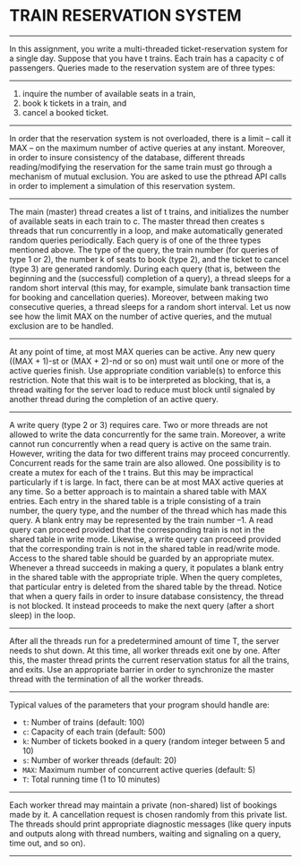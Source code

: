 # TRAIN RESERVATION SYSTEM

---

In this assignment, you write a multi-threaded ticket-reservation system for a single day. Suppose that you have t trains.
Each train has a capacity c of passengers. Queries made to the reservation system are of three types:

---

1) inquire the number of available seats in a train,
2) book k tickets in a train, and
3) cancel a booked ticket.

---
   
In order that the reservation system is not overloaded, there is a limit – call it MAX – on the maximum number of active
queries at any instant. Moreover, in order to insure consistency of the database, different threads reading/modifying the
reservation for the same train must go through a mechanism of mutual exclusion. You are asked to use the pthread API
calls in order to implement a simulation of this reservation system.

---

The main (master) thread creates a list of t trains, and initializes the number of available seats in each train to c. The
master thread then creates s threads that run concurrently in a loop, and make automatically generated random queries
periodically. Each query is of one of the three types mentioned above. The type of the query, the train number (for
queries of type 1 or 2), the number k of seats to book (type 2), and the ticket to cancel (type 3) are generated randomly.
During each query (that is, between the beginning and the (successful) completion of a query), a thread sleeps for a
random short interval (this may, for example, simulate bank transaction time for booking and cancellation queries).
Moreover, between making two consecutive queries, a thread sleeps for a random short interval. Let us now see how the
limit MAX on the number of active queries, and the mutual exclusion are to be handled.

---

At any point of time, at most MAX queries can be active. Any new query ((MAX + 1)-st or (MAX + 2)-nd or so on)
must wait until one or more of the active queries finish. Use appropriate condition variable(s) to enforce this restriction.
Note that this wait is to be interpreted as blocking, that is, a thread waiting for the server load to reduce must block until
signaled by another thread during the completion of an active query.

---

A write query (type 2 or 3) requires care. Two or more threads are not allowed to write the data concurrently for the
same train. Moreover, a write cannot run concurrently when a read query is active on the same train. However, writing
the data for two different trains may proceed concurrently. Concurrent reads for the same train are also allowed. One
possibility is to create a mutex for each of the t trains. But this may be impractical particularly if t is large. In fact, there
can be at most MAX active queries at any time. So a better approach is to maintain a shared table with MAX entries.
Each entry in the shared table is a triple consisting of a train number, the query type, and the number of the thread
which has made this query. A blank entry may be represented by the train number –1. A read query can proceed
provided that the corresponding train is not in the shared table in write mode. Likewise, a write query can proceed
provided that the corresponding train is not in the shared table in read/write mode. Access to the shared table should be
guarded by an appropriate mutex. Whenever a thread succeeds in making a query, it populates a blank entry in the
shared table with the appropriate triple. When the query completes, that particular entry is deleted from the shared table
by the thread. Notice that when a query fails in order to insure database consistency, the thread is not blocked. It instead
proceeds to make the next query (after a short sleep) in the loop.

---

After all the threads run for a predetermined amount of time T, the server needs to shut down. At this time, all worker
threads exit one by one. After this, the master thread prints the current reservation status for all the trains, and exits. Use
an appropriate barrier in order to synchronize the master thread with the termination of all the worker threads.

---

Typical values of the parameters that your program should handle are:
- `t`: Number of trains (default: 100)
- `c`: Capacity of each train (default: 500)
- `k`: Number of tickets booked in a query (random integer between 5 and 10)
- `s`: Number of worker threads (default: 20)
- `MAX`: Maximum number of concurrent active queries (default: 5)
- `T`: Total running time (1 to 10 minutes)

---

Each worker thread may maintain a private (non-shared) list of bookings made by it. A cancellation request is chosen
randomly from this private list. The threads should print appropriate diagnostic messages (like query inputs and outputs
along with thread numbers, waiting and signaling on a query, time out, and so on).

---

